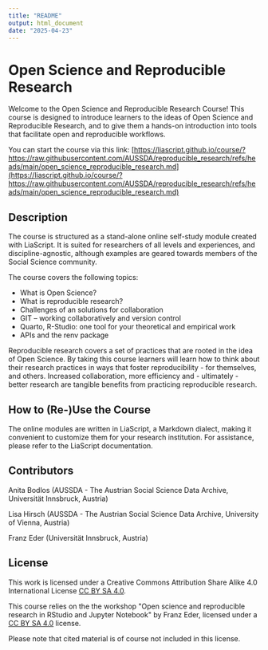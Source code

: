 ```yaml
---
title: "README"
output: html_document
date: "2025-04-23"
---
```

# Open Science and Reproducible Research 
  

Welcome to the Open Science and Reproducible Research Course! This course is designed to introduce learners to the ideas of Open Science and Reproducible Research, and to give them a hands-on introduction into tools that facilitate open and reproducible workflows.

You can start the course via this link: [https://liascript.github.io/course/?https://raw.githubusercontent.com/AUSSDA/reproducible_research/refs/heads/main/open_science_reproducible_research.md](https://liascript.github.io/course/?https://raw.githubusercontent.com/AUSSDA/reproducible_research/refs/heads/main/open_science_reproducible_research.md)

## Description

The course is structured as a stand-alone online self-study module created with LiaScript. It is suited for researchers of all levels and experiences, and discipline-agnostic, although examples are geared towards members of the Social Science community. 

The course covers the following topics:

* What is Open Science?
* What is reproducible research?
* Challenges of an solutions for collaboration
* GIT – working collaboratively and version control
* Quarto, R-Studio: one tool for your theoretical and empirical work 
* APIs and the renv package

Reproducible research covers a set of practices that are rooted in the idea of Open Science. By taking this course learners will learn how to think about their research practices in ways that foster reproducibility - for themselves, and others. Increased collaboration, more efficiency and - ultimately - better research are tangible benefits from practicing reproducible research.

## How to (Re-)Use the Course

The online modules are written in LiaScript, a Markdown dialect, making it convenient to customize them for your research institution. For assistance, please refer to the LiaScript documentation. 


## Contributors

Anita Bodlos (AUSSDA - The Austrian Social Science Data Archive, Universität Innsbruck, Austria)

Lisa Hirsch (AUSSDA - The Austrian Social Science Data Archive, University of Vienna, Austria)

Franz Eder (Universität Innsbruck, Austria)

## License

This work is licensed under a Creative Commons Attribution Share Alike 4.0 International License [CC BY SA 4.0](https://creativecommons.org/licenses/by-sa/4.0/deed.en). 

This course relies on the the workshop "Open science and reproducible research in RStudio and Jupyter Notebook​" by Franz Eder, licensed under a [CC BY SA 4.0](https://creativecommons.org/licenses/by-sa/4.0/deed.en) license.

Please note that cited material is of course not included in this license.